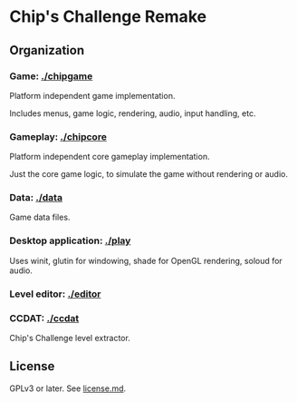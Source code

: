 Chip's Challenge Remake
=======================

Organization
------------

### Game: [./chipgame](./chipgame)

Platform independent game implementation.

Includes menus, game logic, rendering, audio, input handling, etc.

### Gameplay: [./chipcore](./chipcore)

Platform independent core gameplay implementation.

Just the core game logic, to simulate the game without rendering or audio.

### Data: [./data](./data)

Game data files.

### Desktop application: [./play](./play)

Uses winit, glutin for windowing, shade for OpenGL rendering, soloud for audio.

### Level editor: [./editor](./editor)

### CCDAT: [./ccdat](./ccdat)

Chip's Challenge level extractor.

License
-------

GPLv3 or later. See [license.md](./license.md).
